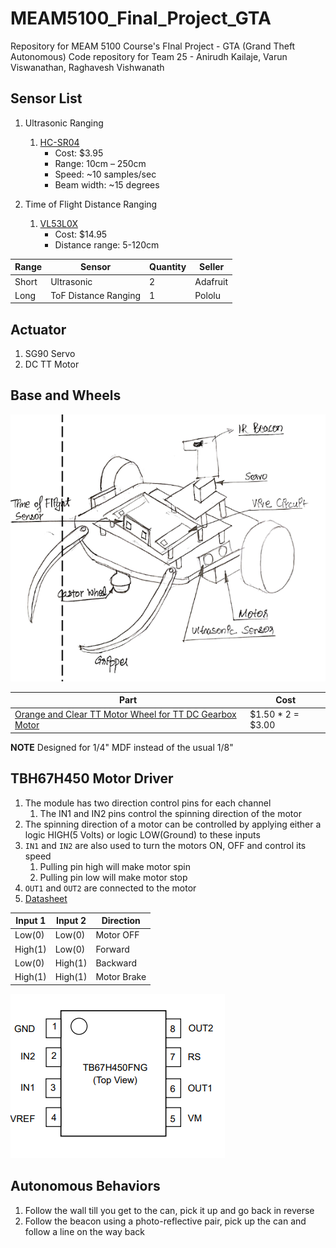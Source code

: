 # MEAM5100_Final_Project_GTA
Repository for MEAM 5100 Course's FInal Project  - GTA (Grand Theft Autonomous)
Code repository for Team 25 - Anirudh Kailaje, Varun Viswanathan, Raghavesh Vishwanath

## Sensor List


1. Ultrasonic Ranging
        
    1. [HC-SR04](https://www.adafruit.com/product/3942)
        - Cost: $3.95
        - Range: 10cm – 250cm
        - Speed: ~10 samples/sec
        - Beam width: ~15 degrees
2. Time of Flight Distance Ranging
   
    1. [VL53L0X](https://www.adafruit.com/product/3317)
        - Cost: $14.95
        - Distance range: 5-120cm  

| Range | Sensor | Quantity | Seller |
|--|--|--|--|
| Short     | Ultrasonic            | 2 | Adafruit  |
| Long      | ToF Distance Ranging  | 1 | Pololu    |


## Actuator
1. SG90 Servo
1. DC TT Motor


## Base and Wheels

![Sketch](img/base.png)

| Part | Cost |
|--|--|
| [Orange and Clear TT Motor Wheel for TT DC Gearbox Motor](https://www.adafruit.com/product/4678)  | $1.50 * 2 = $3.00 |



**NOTE** Designed for 1/4" MDF instead of the usual 1/8"

## TBH67H450 Motor Driver

1. The module has two direction control pins for each channel
    1. The IN1 and IN2 pins control the spinning direction of the motor
1. The spinning direction of a motor can be controlled by applying either a logic HIGH(5 Volts) or logic LOW(Ground) to these inputs
1. `IN1` and `IN2` are also used to turn the motors ON, OFF and control its speed
    1. Pulling pin high will make motor spin
    1. Pulling pin low will make motor stop
1. `OUT1` and `OUT2` are connected to the motor 
1. [Datasheet](https://toshiba.semicon-storage.com/info/TB67H450FNG_datasheet_en_20201126.pdf?did=65346&prodName=TB67H450FNG)

| Input 1 | Input 2 | Direction |
|--|--|--|
| Low(0) | Low(0) | Motor OFF 	|
| High(1) | Low(0) | Forward 	|
| Low(0) | High(1) | Backward 	|
| High(1) | High(1) | Motor Brake |

![Motor Driver Circuit](img/pinout.png)



## Autonomous Behaviors

1. Follow the wall till you get to the can, pick it up and go back in reverse
1. Follow the beacon using a photo-reflective pair, pick up the can and follow a line on the way back
